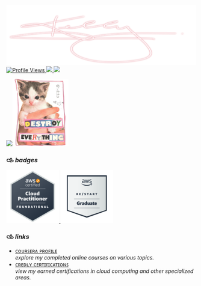 <div align="right">
    <img src="archives/signature.svg" alt="signature"  width="888"  />
</div>

<a href="https://github.com/kellymoreira">
    <img src="https://komarev.com/ghpvc/?username=kellymoreira&color=ff69b4" alt="Profile Views" />
</a>
<a href="https://github.com/kellymoreira?tab=followers">
    <img src="https://img.shields.io/github/followers/kellymoreira?color=ff69b4&label=Followers" />
</a>
<a href="mailto:kelly.moreira0510@proton.me">
    <img src="https://img.shields.io/badge/Email-kelly.moreira0510@proton.me-ff69b4?logoColor=white" />
</a> <br>

<img src="https://github-readme-stats.vercel.app/api/top-langs/?username=kellymoreira&layout=compact&hide_border=false&title_color=f069ac&text_color=f069ac&bg_color=FFE4E1"/><img src="archives/kitten.png" height="180" />

### 𐚁 _badges_ 
<a href="https://www.credly.com/badges/3c4afb74-8f43-49d8-a43c-9164fc026cb9/public_url">
<img src="badges/aws-certified-cloud-practitioner.png" alt="cloud practitioner" width="140" height="140"/> </a>
<a href="https://www.credly.com/badges/9bb3a783-1883-43e9-9247-c723db68e838/public_url">
<img src="badges/aws-re-start-graduate.png" alt="graduate" width="140" height="140"/> </a>

### 𐚁 _links_ 
- [ᴄᴏᴜʀꜱᴇʀᴀ ᴘʀᴏꜰɪʟᴇ](https://www.coursera.org/user/e00d7b8c3e86fbc67412bd06bf4919a7) <br>
   _explore my completed online courses on various topics._
- [ᴄʀᴇᴅʟʏ ᴄᴇʀᴛɪꜰɪᴄᴀᴛɪᴏɴꜱ](https://www.credly.com/users/kelly-cristina-moreira) <br>
   _view my earned certifications in cloud computing and other specialized areas._ 

<!--
### 𐚁 _links_ 
- [COURSERA PROFILE](https://www.coursera.org/user/e00d7b8c3e86fbc67412bd06bf4919a7) <br>
   _explore my completed online courses on various topics._
- [CREDLY CERTIFICATION](https://www.credly.com/users/kelly-cristina-moreira) <br>
   _view my earned certifications in cloud computing and other specialized areas._ -->
